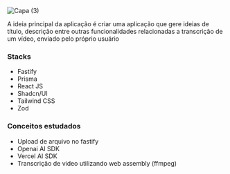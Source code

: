 ![Capa (3)](https://github.com/Norrels/Upload_AI/assets/94193637/f414007d-7a24-4db4-bcca-25a1abaeb296)

A ideia principal da aplicação é criar uma aplicação que gere ideias de título, descrição entre outras funcionalidades relacionadas a transcrição de um vídeo, enviado pelo próprio usuário

### Stacks
- Fastify
- Prisma
- React JS
- Shadcn/UI
- Tailwind CSS
- Zod

### Conceitos estudados
- Upload de arquivo no fastify
- Openai AI SDK
- Vercel AI SDK
- Transcrição de video utilizando web assembly (ffmpeg)
